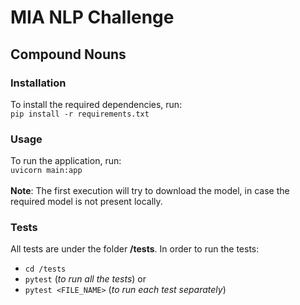 # MIA NLP Challenge
## Compound Nouns
### Installation
To install the required dependencies, run: <br />
`pip install -r requirements.txt`
### Usage
To run the application, run: <br />
`uvicorn main:app` <br /><br />
**Note**: The first execution will try to download the model, in case the required model is not present locally.
### Tests
All tests are under the folder **/tests**. In order to run the tests:
* `cd /tests`
* `pytest` (_to run all the tests_) or
* `pytest <FILE_NAME>` (_to run each test separately_)
